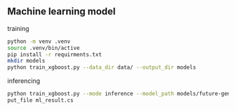 ## Machine learning model

training
```bash
python -m venv .venv
source .venv/bin/active
pip install -r requirments.txt
mkdir models
python train_xgboost.py --data_dir data/ --output_dir models
```

inferencing
```bash
python train_xgboost.py --mode inference --model_path models/future-genetic_data_xgb.json --scaler_path models/future-genetic_data_scaler.joblib  --input_file data/future-genetic_data.csv --out
put_file ml_result.cs
```